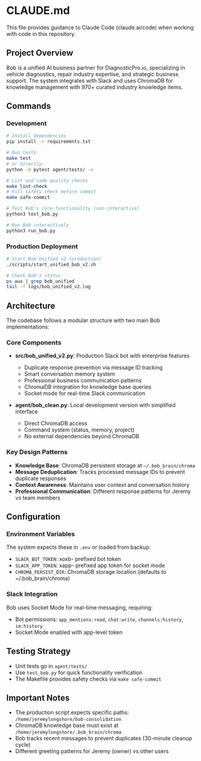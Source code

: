 # CLAUDE.md

This file provides guidance to Claude Code (claude.ai/code) when working with code in this repository.

## Project Overview

Bob is a unified AI business partner for DiagnosticPro.io, specializing in vehicle diagnostics, repair industry expertise, and strategic business support. The system integrates with Slack and uses ChromaDB for knowledge management with 970+ curated industry knowledge items.

## Commands

### Development
```bash
# Install dependencies
pip install -r requirements.txt

# Run tests
make test
# or directly:
python -m pytest agent/tests/ -v

# Lint and code quality checks
make lint-check
# Full safety check before commit
make safe-commit

# Test Bob's core functionality (non-interactive)
python3 test_bob.py

# Run Bob interactively
python3 run_bob.py
```

### Production Deployment
```bash
# Start Bob Unified v2 (production)
./scripts/start_unified_bob_v2.sh

# Check Bob's status
ps aux | grep bob_unified
tail -f logs/bob_unified_v2.log
```

## Architecture

The codebase follows a modular structure with two main Bob implementations:

### Core Components
- **src/bob_unified_v2.py**: Production Slack bot with enterprise features
  - Duplicate response prevention via message ID tracking
  - Smart conversation memory system
  - Professional business communication patterns
  - ChromaDB integration for knowledge base queries
  - Socket mode for real-time Slack communication

- **agent/bob_clean.py**: Local development version with simplified interface
  - Direct ChromaDB access
  - Command system (status, memory, project)
  - No external dependencies beyond ChromaDB

### Key Design Patterns
- **Knowledge Base**: ChromaDB persistent storage at `~/.bob_brain/chroma`
- **Message Deduplication**: Tracks processed message IDs to prevent duplicate responses
- **Context Awareness**: Maintains user context and conversation history
- **Professional Communication**: Different response patterns for Jeremy vs team members

## Configuration

### Environment Variables
The system expects these in `.env` or loaded from backup:
- `SLACK_BOT_TOKEN`: xoxb- prefixed bot token
- `SLACK_APP_TOKEN`: xapp- prefixed app token for socket mode
- `CHROMA_PERSIST_DIR`: ChromaDB storage location (defaults to ~/.bob_brain/chroma)

### Slack Integration
Bob uses Socket Mode for real-time messaging, requiring:
- Bot permissions: `app_mentions:read`, `chat:write`, `channels:history`, `im:history`
- Socket Mode enabled with app-level token

## Testing Strategy

- Unit tests go in `agent/tests/`
- Use `test_bob.py` for quick functionality verification
- The Makefile provides safety checks via `make safe-commit`

## Important Notes

- The production script expects specific paths: `/home/jeremylongshore/bob-consolidation`
- ChromaDB knowledge base must exist at `/home/jeremylongshore/.bob_brain/chroma`
- Bob tracks recent messages to prevent duplicates (30-minute cleanup cycle)
- Different greeting patterns for Jeremy (owner) vs other users
